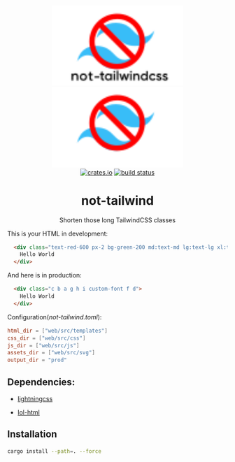 <div align="center">
  <a href="https://github.com/uros-5/not-tailwind#gh-light-mode-only"><img src="assets/logo.svg#gh-light-mode-only"        width="300px" alt="not-tailwind logo"/></a>
  <a href="https://github.com/uros-5/not-tailwind#gh-dark-mode-only"><img src="assets/logo.darkmode.svg#gh-dark-mode-only" width="300px" alt="not-tailwind logo"/></a>
  <br>
  <a href="https://crates.io/crates/not-tailwind"><img alt="crates.io" src="https://img.shields.io/crates/v/not-tailwind.svg?style=for-the-badge&color=fdbb39&logo=rust" height="20"></a>
  <a href="https://github.com/uros-5/not-tailwind/actions?query=branch%3Amain"><img alt="build status" src="https://img.shields.io/github/actions/workflow/status/uros-5/not-tailwind/build.yml?branch=main&style=for-the-badge&logo=github" height="20"></a>
</div>

<h1 align="center">
  not-tailwind
</h1>


<p align="center">
  Shorten those long TailwindCSS classes
</p>

This is your HTML in development:
```html
  <div class="text-red-600 px-2 bg-green-200 md:text-md lg:text-lg xl:text-xl custom-font dark:text-green-200 dark:bg-red-500">
    Hello World
  </div>
```

And here is in production:
```html
  <div class="c b a g h i custom-font f d">
    Hello World
  </div>
```

Configuration(*not-tailwind.toml*):

```toml
html_dir = ["web/src/templates"]
css_dir = ["web/src/css"]
js_dir = ["web/src/js"]
assets_dir = ["web/src/svg"]
output_dir = "prod"
```

## Dependencies:

  - [lightningcss](https://crates.io/crates/lightningcss)

  - [lol-html](https://crates.io/crates/lol_html)

## Installation

```bash
cargo install --path=. --force
```
